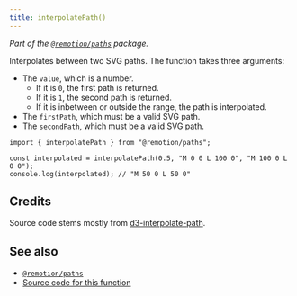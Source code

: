 ```yaml
---
title: interpolatePath()
---
```


_Part of the [`@remotion/paths`](/docs/paths) package._

Interpolates between two SVG paths. The function takes three arguments:

- The `value`, which is a number.
  - If it is `0`, the first path is returned.
  - If it is `1`, the second path is returned.
  - If it is inbetween or outside the range, the path is interpolated.
- The `firstPath`, which must be a valid SVG path.
- The `secondPath`, which must be a valid SVG path.

```tsx twoslash
import { interpolatePath } from "@remotion/paths";

const interpolated = interpolatePath(0.5, "M 0 0 L 100 0", "M 100 0 L 0 0");
console.log(interpolated); // "M 50 0 L 50 0"
```

## Credits

Source code stems mostly from [d3-interpolate-path](https://github.com/pbeshai/d3-interpolate-path).

## See also

- [`@remotion/paths`](/docs/paths)
- [Source code for this function](https://github.com/remotion-dev/remotion/blob/main/packages/paths/src/interpolate-path.ts)
